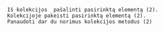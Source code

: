     Iš kolekcijos  pašalinti pasirinktą elementą (2).
    Kolekcijoje pakeisti pasirinktą elementą (2).
    Panaudoti dar du norimus kolekcijos metodus (2)
